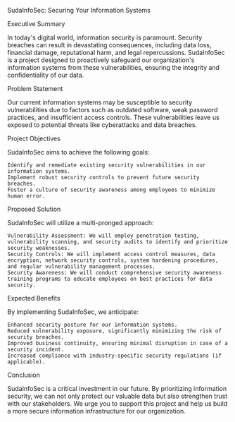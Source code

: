 SudaInfoSec: Securing Your Information Systems

Executive Summary

In today's digital world, information security is paramount. Security breaches can result in devastating consequences, including data loss, financial damage, reputational harm, and legal repercussions. SudaInfoSec is a project designed to proactively safeguard our organization's information systems from these vulnerabilities, ensuring the integrity and confidentiality of our data.

Problem Statement

Our current information systems may be susceptible to security vulnerabilities due to factors such as outdated software, weak password practices, and insufficient access controls. These vulnerabilities leave us exposed to potential threats like cyberattacks and data breaches.

Project Objectives

SudaInfoSec aims to achieve the following goals:

    Identify and remediate existing security vulnerabilities in our information systems.
    Implement robust security controls to prevent future security breaches.
    Foster a culture of security awareness among employees to minimize human error.

Proposed Solution

SudaInfoSec will utilize a multi-pronged approach:

    Vulnerability Assessment: We will employ penetration testing, vulnerability scanning, and security audits to identify and prioritize security weaknesses.
    Security Controls: We will implement access control measures, data encryption, network security controls, system hardening procedures, and regular vulnerability management processes.
    Security Awareness: We will conduct comprehensive security awareness training programs to educate employees on best practices for data security.

Expected Benefits

By implementing SudaInfoSec, we anticipate:

    Enhanced security posture for our information systems.
    Reduced vulnerability exposure, significantly minimizing the risk of security breaches.
    Improved business continuity, ensuring minimal disruption in case of a security incident.
    Increased compliance with industry-specific security regulations (if applicable).

Conclusion

SudaInfoSec is a critical investment in our future. By prioritizing information security, we can not only protect our valuable data but also strengthen trust with our stakeholders. We urge you to support this project and help us build a more secure information infrastructure for our organization.
